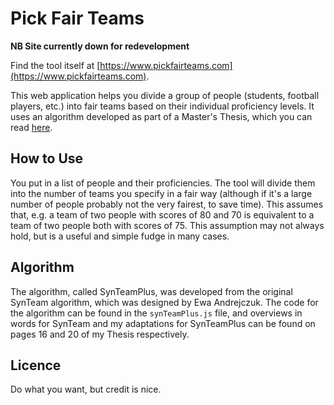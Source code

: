 # Pick Fair Teams

**NB Site currently down for redevelopment**

Find the tool itself at [https://www.pickfairteams.com](https://www.pickfairteams.com).

This web application helps you divide a group of people (students, football players, etc.) into fair teams based on their individual proficiency levels. It uses an algorithm developed as part of a Master's Thesis, which  you can read [here](ReworkedThesis.pdf).

## How to Use

You put in a list of people and their proficiencies. The tool will divide them into the number of teams you specify in a fair way (although if it's a large number of people  probably not the very fairest, to save time). This assumes that, e.g. a team of two people with scores of 80 and 70 is equivalent to a team of 
two people both with scores of 75. This assumption may not always hold, but is a useful and simple fudge 
in many cases.

## Algorithm

The algorithm, called SynTeamPlus, was developed from the original SynTeam algorithm, which was designed by Ewa Andrejczuk. The code for the algorithm can be found in the `synTeamPlus.js` file, and overviews in words for SynTeam and my adaptations for SynTeamPlus can be found on pages 16 and 20 of my Thesis respectively.


## Licence

Do what you want, but credit is nice.
